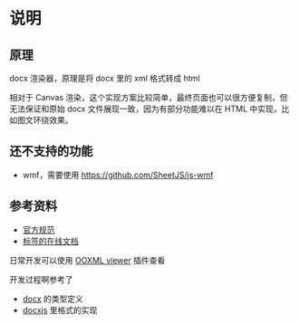 # 说明

## 原理

docx 渲染器，原理是将 docx 里的 xml 格式转成 html

相对于 Canvas 渲染，这个实现方案比较简单，最终页面也可以很方便复制，但无法保证和原始 docx 文件展现一致，因为有部分功能难以在 HTML 中实现，比如图文环绕效果。

## 还不支持的功能

- wmf，需要使用 https://github.com/SheetJS/js-wmf

## 参考资料

- [官方规范](https://www.ecma-international.org/publications-and-standards/standards/ecma-376/)
- [标签的在线文档](http://webapp.docx4java.org/OnlineDemo/ecma376/WordML/index.html)

日常开发可以使用 [OOXML viewer](https://marketplace.visualstudio.com/items?itemName=yuenm18.ooxml-viewer) 插件查看

开发过程啊参考了

- [docx](https://github.com/dolanmiu/docx) 的类型定义
- [docxjs](https://github.com/zVolodymyr/docxjs) 里格式的实现
